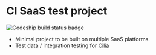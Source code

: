 # CI SaaS test project

![Codeship build status badge](https://codeship.com/projects/a945b780-7fc5-0134-bf93-165195a768fc/status?branch=master)


- Minimal project to be built on multiple SaaS platforms.
- Test data / integration testing for [Cilia](https://github.com/bbiskup/cilia)